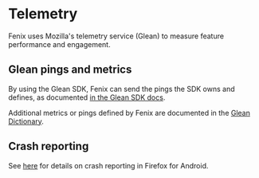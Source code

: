 # Telemetry

Fenix uses Mozilla's telemetry service (Glean) to measure feature performance and engagement.

## Glean pings and metrics

By using the Glean SDK, Fenix can send the pings the SDK owns and defines, as documented [in the Glean SDK docs](https://mozilla.github.io/glean/book/user/pings/index.html).

Additional metrics or pings defined by Fenix are documented in the [Glean Dictionary](https://dictionary.telemetry.mozilla.org/apps/fenix).

## Crash reporting

See [here](crash-reporting.md) for details on crash reporting in Firefox for Android.
